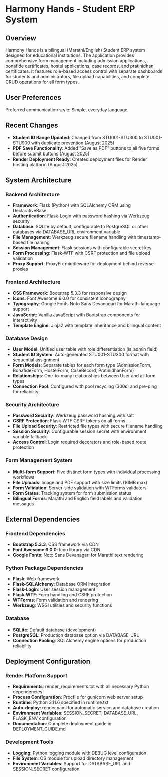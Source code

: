 # Harmony Hands - Student ERP System

## Overview

Harmony Hands is a bilingual (Marathi/English) Student ERP system designed for educational institutions. The application provides comprehensive form management including admission applications, bonafide certificates, hostel applications, case records, and pratinidhan certificates. It features role-based access control with separate dashboards for students and administrators, file upload capabilities, and complete CRUD operations for all form types.

## User Preferences

Preferred communication style: Simple, everyday language.

## Recent Changes

- **Student ID Range Updated**: Changed from STU001-STU300 to STU001-STU900 with duplicate prevention (August 2025)
- **PDF Save Functionality**: Added "Save as PDF" buttons to all five forms before submit buttons (August 2025)
- **Render Deployment Ready**: Created deployment files for Render hosting platform (August 2025)

## System Architecture

### Backend Architecture
- **Framework**: Flask (Python) with SQLAlchemy ORM using DeclarativeBase
- **Authentication**: Flask-Login with password hashing via Werkzeug security
- **Database**: SQLite by default, configurable to PostgreSQL or other databases via DATABASE_URL environment variable
- **File Management**: Werkzeug secure filename handling with timestamp-based file naming
- **Session Management**: Flask sessions with configurable secret key
- **Form Processing**: Flask-WTF with CSRF protection and file upload validation
- **Proxy Support**: ProxyFix middleware for deployment behind reverse proxies

### Frontend Architecture
- **CSS Framework**: Bootstrap 5.3.3 for responsive design
- **Icons**: Font Awesome 6.0.0 for consistent iconography
- **Typography**: Google Fonts Noto Sans Devanagari for Marathi language support
- **JavaScript**: Vanilla JavaScript with Bootstrap components for interactivity
- **Template Engine**: Jinja2 with template inheritance and bilingual content

### Database Design
- **User Model**: Unified user table with role differentiation (is_admin field)
- **Student ID System**: Auto-generated STU001-STU300 format with sequential assignment
- **Form Models**: Separate tables for each form type (AdmissionForm, BonafideForm, HostelForm, CaseRecord, PratinidhanForm)
- **Relationships**: One-to-many relationships between User and all form types
- **Connection Pool**: Configured with pool recycling (300s) and pre-ping for reliability

### Security Architecture
- **Password Security**: Werkzeug password hashing with salt
- **CSRF Protection**: Flask-WTF CSRF tokens on all forms
- **File Upload Security**: Restricted file types with secure filename handling
- **Session Security**: Configurable session secret with environment variable fallback
- **Access Control**: Login required decorators and role-based route protection

### Form Management System
- **Multi-form Support**: Five distinct form types with individual processing workflows
- **File Uploads**: Image and PDF support with size limits (16MB max)
- **Form Validation**: Server-side validation with WTForms validators
- **Form States**: Tracking system for form submission status
- **Bilingual Forms**: Marathi and English field labels and validation messages

## External Dependencies

### Frontend Dependencies
- **Bootstrap 5.3.3**: CSS framework via CDN
- **Font Awesome 6.0.0**: Icon library via CDN  
- **Google Fonts**: Noto Sans Devanagari for Marathi text rendering

### Python Package Dependencies
- **Flask**: Web framework
- **Flask-SQLAlchemy**: Database ORM integration
- **Flask-Login**: User session management
- **Flask-WTF**: Form handling and CSRF protection
- **WTForms**: Form validation and rendering
- **Werkzeug**: WSGI utilities and security functions

### Database
- **SQLite**: Default database (development)
- **PostgreSQL**: Production database option via DATABASE_URL
- **Connection Pooling**: SQLAlchemy engine options for production reliability

## Deployment Configuration

### Render Platform Support
- **Requirements**: render_requirements.txt with all necessary Python dependencies
- **Process Configuration**: Procfile for gunicorn web server setup
- **Runtime**: Python 3.11.6 specified in runtime.txt
- **Auto-deploy**: render.yaml for automatic service and database creation
- **Environment Variables**: SESSION_SECRET, DATABASE_URL, FLASK_ENV configuration
- **Documentation**: Complete deployment guide in DEPLOYMENT_GUIDE.md

### Development Tools
- **Logging**: Python logging module with DEBUG level configuration
- **File System**: OS module for upload directory management
- **Environment Variables**: Support for DATABASE_URL and SESSION_SECRET configuration